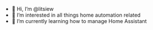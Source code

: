 - 👋 Hi, I’m @litsiew
- 👀 I’m interested in all things home automation related
- 🌱 I’m currently learning how to manage Home Assistant

<!---
litsiew/litsiew is a ✨ special ✨ repository because its `README.md` (this file) appears on your GitHub profile.
You can click the Preview link to take a look at your changes.
--->
